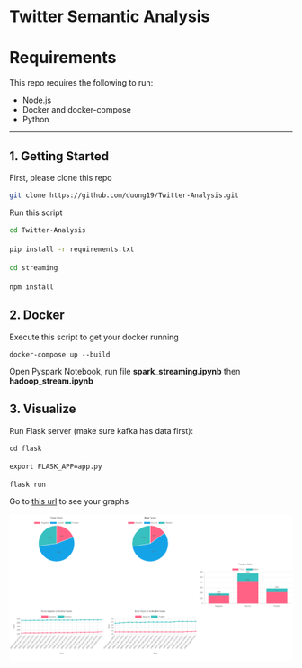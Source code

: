 # Twitter Semantic Analysis



# Requirements
This repo requires the following to run:
- Node.js
- Docker and docker-compose
- Python
---
## 1. Getting Started

First, please clone this repo

``` bash
git clone https://github.com/duong19/Twitter-Analysis.git
```

Run this script

``` bash
cd Twitter-Analysis

pip install -r requirements.txt

cd streaming

npm install

```


## 2. Docker

Execute this script to get your docker running
 ```
 docker-compose up --build
 ``` 


Open Pyspark Notebook, run file **spark_streaming.ipynb** then **hadoop_stream.ipynb**


## 3. Visualize
Run Flask server (make sure kafka has data first):
```
cd flask

export FLASK_APP=app.py

flask run
```

Go to [this url](https://localhost:5000) to see your graphs

![result](./flask/result.png)